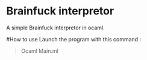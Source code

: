 # Brainfuck interpretor
A simple Brainfuck interpretor in ocaml.

#How to use
Launch the program with this command :
> Ocaml Main.ml